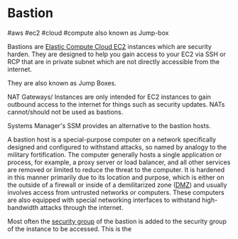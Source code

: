 # Bastion
#aws #ec2 #cloud #compute 
also known as Jump-box

Bastions are [Elastic Compute Cloud EC2](Cloud%20Computing/AWS/Compute/Elastic%20Compute%20Cloud%20EC2.md) instances which are security harden. They are designed to help you gain access to your EC2 via SSH or RCP that are in private subnet which are not directly accessible from the internet.

They are also known as Jump Boxes.

NAT Gateways/ Instances are only intended for EC2 instances to gain outbound access to the internet for things such as security updates. NATs cannot/should not be used as bastions.

Systems Manager's SSM provides an alternative to the bastion hosts.



A bastion host is a special-purpose computer on a network specifically designed and configured to withstand attacks, so named by analogy to the military fortification. The computer generally hosts a single application or process, for example, a proxy server or load balancer, and all other services are removed or limited to reduce the threat to the computer. It is hardened in this manner primarily due to its location and purpose, which is either on the outside of a firewall or inside of a demilitarized zone ([DMZ](Cyber%20Security/Cloud%20Security/DMZ.md)) and usually involves access from untrusted networks or computers. These computers are also equipped with special networking interfaces to withstand high-bandwidth attacks through the internet.


Most often the [security group](Cloud%20Computing/AWS/Compute/security%20group.md) of the bastion is added to the security group of the instance to be accessed. This is the